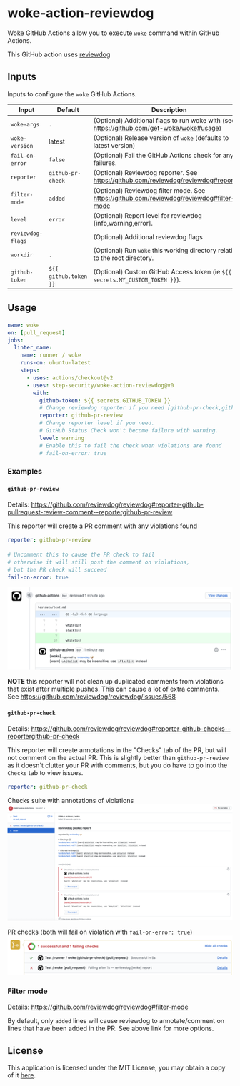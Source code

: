 # woke-action-reviewdog

Woke GitHub Actions allow you to execute [`woke`](https://github.com/get-woke/woke) command within GitHub Actions.

This GitHub action uses [reviewdog](https://github.com/reviewdog/reviewdog)

## Inputs

Inputs to configure the `woke` GitHub Actions.

| Input            | Default               | Description                                                                                  |
|------------------|-----------------------|----------------------------------------------------------------------------------------------|
| `woke-args`      | `.`                   | (Optional) Additional flags to run woke with (see <https://github.com/get-woke/woke#usage>)  |
| `woke-version`   | latest                | (Optional) Release version of `woke` (defaults to latest version)                            |
| `fail-on-error`  | `false`               | (Optional) Fail the GitHub Actions check for any failures.                                   |
| `reporter`       | `github-pr-check`     | (Optional) Reviewdog reporter. See <https://github.com/reviewdog/reviewdog#reporters>        |
| `filter-mode`    | `added`               | (Optional) Reviewdog filter mode. See <https://github.com/reviewdog/reviewdog#filter-mode>   |
| `level`          | `error`               | (Optional) Report level for reviewdog [info,warning,error].                                  |
| `reviewdog-flags`|                       | (Optional) Additional reviewdog flags                                                        |
| `workdir`        | `.`                   | (Optional) Run `woke` this working directory relative to the root directory.                 |
| `github-token`   | `${{ github.token }}` | (Optional) Custom GitHub Access token (ie `${{ secrets.MY_CUSTOM_TOKEN }}`).                 |

## Usage

```yaml
name: woke
on: [pull_request]
jobs:
  linter_name:
    name: runner / woke
    runs-on: ubuntu-latest
    steps:
      - uses: actions/checkout@v2
      - uses: step-security/woke-action-reviewdog@v0
        with:
          github-token: ${{ secrets.GITHUB_TOKEN }}
          # Change reviewdog reporter if you need [github-pr-check,github-check,github-pr-review].
          reporter: github-pr-review
          # Change reporter level if you need.
          # GitHub Status Check won't become failure with warning.
          level: warning
          # Enable this to fail the check when violations are found
          # fail-on-error: true
```

### Examples

#### `github-pr-review`

Details: <https://github.com/reviewdog/reviewdog#reporter-github-pullrequest-review-comment--reportergithub-pr-review>

This  reporter will create a PR comment with any violations found

```yaml
reporter: github-pr-review

# Uncomment this to cause the PR check to fail
# otherwise it will still post the comment on violations,
# but the PR check will succeed
fail-on-error: true
```

![ex1](img/ex1.png)

**NOTE** this reporter will not clean up duplicated comments from violations that
exist after multiple pushes. This can cause a lot of extra comments.
See <https://github.com/reviewdog/reviewdog/issues/568>

#### `github-pr-check`

Details: <https://github.com/reviewdog/reviewdog#reporter-github-checks--reportergithub-pr-check>

This reporter will create annotations in the "Checks" tab of the PR, but will not comment on
the actual PR. This is slightly better than `github-pr-review` as it doesn't clutter your
PR with comments, but you do have to go into the `Checks` tab to view issues.

```yaml
reporter: github-pr-check
```

Checks suite with annotations of violations
![ex2](img/ex2.png)

PR checks (both will fail on violation with `fail-on-error: true`)
![ex3](img/ex3.png)

### Filter mode

Details: <https://github.com/reviewdog/reviewdog#filter-mode>

By default, only `added` lines will cause reviewdog to annotate/comment on lines that have
been added in the PR. See above link for more options.

## License

This application is licensed under the MIT License, you may obtain a copy of it
[here](https://github.com/step-security/woke-action-reviewdog/blob/main/LICENSE).
